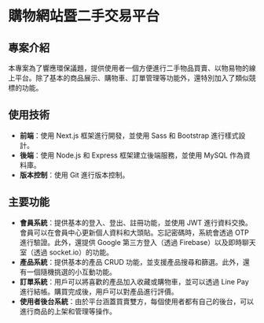 # 購物網站暨二手交易平台
## 專案介紹
本專案為了響應環保議題，提供使用者一個方便進行二手物品買賣、以物易物的線上平台。除了基本的商品展示、購物車、訂單管理等功能外，還特別加入了類似競標的功能。
## 使用技術
- **前端**：使用 Next.js 框架進行開發，並使用 Sass 和 Bootstrap 進行樣式設計。
- **後端**：使用 Node.js 和 Express 框架建立後端服務，並使用 MySQL 作為資料庫。
- **版本控制**：使用 Git 進行版本控制。
## 主要功能
- **會員系統**：提供基本的登入、登出、註冊功能，並使用 JWT 進行資料交換。會員可以在會員中心更新個人資料和大頭貼。忘記密碼時，系統會透過 OTP 進行驗證。此外，還提供 Google 第三方登入（透過 Firebase）以及即時聊天室（透過 socket.io）的功能。
- **產品系統**：提供基本的產品 CRUD 功能，並支援產品搜尋和篩選。此外，還有一個隨機挑選的小互動功能。
- **訂單系統**：用戶可以將喜歡的產品加入收藏或購物車，並可以透過 Line Pay 進行結帳。購買完成後，用戶可以對產品進行評價。
- **使用者後台系統**：由於平台涵蓋買賣雙方，每個使用者都有自己的後台，可以進行商品的上架和管理等操作。


